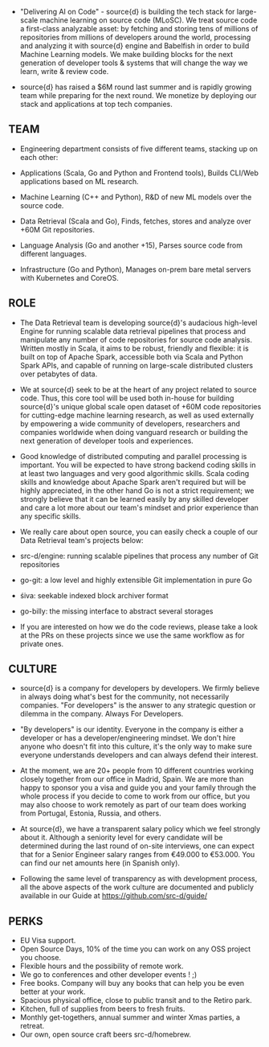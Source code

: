 - "Delivering AI on Code" - source{d} is building the tech stack for large-scale machine learning on source code (MLoSC). We treat source code a first-class analyzable asset: by fetching and storing tens of millions of repositories from millions of developers around the world, processing and analyzing it with source{d} engine and Babelfish in order to build Machine Learning models. We make building blocks for the next generation of developer tools & systems that will change the way we learn, write & review code.

- source{d} has raised a $6M round last summer and is rapidly growing team while preparing for the next round. We monetize by deploying our stack and applications at top tech companies.

## TEAM

- Engineering department consists of five different teams, stacking up on each other:

- Applications (Scala, Go and Python and Frontend tools), Builds CLI/Web applications based on ML research.
- Machine Learning (C++ and Python), R&D of new ML models over the source code.
- Data Retrieval (Scala and Go), Finds, fetches, stores and analyze over  +60M Git repositories.
- Language Analysis (Go and another +15), Parses source code from different languages.
- Infrastructure (Go and Python), Manages on-prem bare metal servers with Kubernetes and CoreOS.


## ROLE

- The Data Retrieval team is developing source{d}'s audacious high-level Engine for running scalable data retrieval pipelines that process and manipulate any number of code repositories for source code analysis. Written mostly in Scala, it aims to be robust, friendly and flexible: it is built on top of Apache Spark, accessible both via Scala and Python Spark APIs, and capable of running on large-scale distributed clusters over petabytes of data.

- We at source{d} seek to be at the heart of any project related to source code. Thus, this core tool will be used both in-house for building source{d}'s unique global scale open dataset of +60M code repositories for cutting-edge machine learning research, as well as used externally by empowering a wide community of developers, researchers and companies worldwide when doing vanguard research or building the next generation of developer tools and experiences.

- Good knowledge of distributed computing and parallel processing is important. You will be expected to have strong backend coding skills in at least two languages and very good algorithmic skills. Scala coding skills and knowledge about Apache Spark aren't required but will be highly appreciated, in the other hand Go is not a strict requirement; we strongly believe that it can be learned easily by any skilled developer and care a lot more about our team's mindset and prior experience than any specific skills.

- We really care about open source, you can easily check a couple of our Data Retrieval team's projects below:
- src-d/engine: running scalable pipelines that process any number of Git repositories
- go-git: a low level and highly extensible Git implementation in pure Go
- śiva: seekable indexed block archiver format
- go-billy: the missing interface to abstract several storages

- If you are interested on how we do the code reviews, please take a look at the PRs on these projects since we use the same workflow as for private ones.


## CULTURE

- source{d} is a company for developers by developers. We firmly believe in always doing what's best for the community, not necessarily companies. "For developers" is the answer to any strategic question or dilemma in the company. Always For Developers.

- "By developers" is our identity. Everyone in the company is either a developer or has a developer/engineering mindset. We don't hire anyone who doesn't fit into this culture, it's the only way to make sure everyone understands developers and can always defend their interest.

- At the moment, we are 20+ people from 10 different countries working closely together from our office in Madrid, Spain. We are more than happy to sponsor you a visa and guide you and your family through the whole process if you decide to come to work from our office, but you may also choose to work remotely as part of our team does working from Portugal, Estonia, Russia, and others.

- At source{d}, we have a transparent salary policy which we feel strongly about it. Although a seniority level for every candidate will be determined during the last round of on-site interviews, one can expect that for a Senior Engineer salary ranges from €49.000 to €53.000. You can find our net amounts here (in Spanish only).

- Following the same level of transparency as with development process, all the above aspects of the work culture are documented and publicly available in our Guide at https://github.com/src-d/guide/

## PERKS 

 - EU Visa support.
 - Open Source Days, 10% of the time you can work on any OSS project you choose.
 - Flexible hours and the possibility of remote work.
 - We go to conferences and other developer events ! ;)
 - Free books. Company will buy any books that can help you be even better at your work.
 - Spacious physical office, close to public transit and to the Retiro park.
 - Kitchen, full of supplies from beers to fresh fruits.
 - Monthly get-togethers, annual summer and winter Xmas parties, a retreat.
 - Our own, open source craft beers src-d/homebrew.
